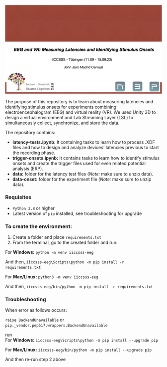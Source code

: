 <img src="logos/‎cover‎001.png" alt="Drawing"/>

The purpose of this repository is to learn about measuring latencies and identifying stimulus onsets for experiments 
combining electroencephalogram (EEG) and virtual reality (VR). We used Unity 3D to design a virtual environment and
Lab Streaming Layer (LSL) to simultaneously collect, synchronize, and store the data. 

The repository contains:
- <strong>latency-tests.ipynb:</strong> It containing tasks to learn how to process .XDF files and how to design and analyze 
devices' latencies previous to start the recording phase.
- <strong>trigger-onsets.ipynb:</strong> It contains tasks to learn how to identify stimulus onsets and create the trigger 
files used for even related potential analysis (ERP).
- <strong>data:</strong> folder for the latency test files (_Note:_ make sure to unzip data).
- <strong>data-onset:</strong> folder for the experiment file (_Note:_ make sure to unzip data).

### Requisites
* `Python 3.8` or higher
* Latest version of `pip` installed, see troubleshooting for upgrade

### To create the environment:

1. Create a folder and place `requirements.txt`
2. From the terminal, go to the created folder and run:

For <strong>Windows:</strong> 
`python -m venv iiccsss-eeg`

And then, `iiccsss-eeg\Scripts\python -m pip install -r requirements.txt`

For <strong>Mac/Linux:</strong> 
`python3 -m venv iiccsss-eeg`

And then, `iiccsss-eeg/bin/python -m pip install -r requirements.txt`

### Troubleshooting

When error as follows occurs:

`raise BackendUnavailable` or
`pip._vendor.pep517.wrappers.BackendUnavailable`

run  
For <strong>Windows:</strong>
`iiccsss-eeg\Scripts\python -m pip install --upgrade pip`

For <strong>Mac/Linux:</strong>
`iiccsss-eeg/bin/python -m pip install --upgrade pip`

And then re-run step 2 above